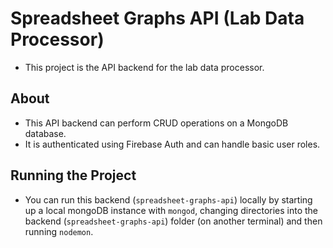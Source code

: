 # Spreadsheet Graphs API (Lab Data Processor)

- This project is the API backend for the lab data processor.

## About

- This API backend can perform CRUD operations on a MongoDB database.
- It is authenticated using Firebase Auth and can handle basic user roles.

## Running the Project

- You can run this backend (`spreadsheet-graphs-api`) locally by starting up a local mongoDB instance with `mongod`, changing directories into the backend (`spreadsheet-graphs-api`) folder (on another terminal) and then running `nodemon`.
